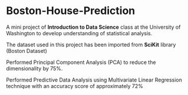 # Boston-House-Prediction

A mini project of **Introduction to Data Science** class at the University of Washington to develop understanding of statistical analysis.

The dataset used in this project has been imported from **SciKit** library (Boston Dataset)

Performed Principal Component Analysis (PCA) to reduce the dimensionality by 75%.

Performed Predictive Data Analysis using Multivariate Linear Regression technique with an accuracy score of approximately 72%
